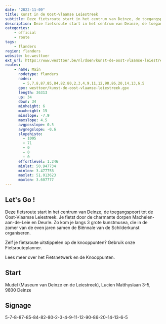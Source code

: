 ```yaml
---
date: "2022-11-09"
title: Kunst in de Oost-Vlaamse Leiestreek
subtitle: Deze fietsroute start in het centrum van Deinze, de toegangspoort tot de Oost-Vlaamse Leiestreek
description: Deze fietsroute start in het centrum van Deinze, de toegangspoort tot de Oost-Vlaamse Leiestreek
categories:
    - official
    - route
tags:
    - flanders
region: flanders
website: be.westtoer
ext_url: https://www.westtoer.be/nl/doen/kunst-de-oost-vlaamse-leiestreek
routes:
    - name: Main
      nodetype: flanders
      nodes:
        - 5,7,8,87,85,84,82,80,2,3,4,9,11,12,90,86,20,14,13,6,5
      gpx: westtoer/kunst-de-oost-vlaamse-leiestreek.gpx
      length: 36313
      up: 34
      down: 34
      minheight: 6
      maxheight: 15
      minslope: -7.9
      maxslope: 4.5
      avgposslope: 0.5
      avgnegslope: -0.6
      slopehisto:
        - 1095
        - 71
        - 0
        - 0
        - 0
      effortlevel: 1.246
      minlat: 50.947734
      minlon: 3.477758
      maxlat: 51.013623
      maxlon: 3.607777
---
```


## Let's Go ! 

Deze fietsroute start in het centrum van Deinze, de toegangspoort tot de Oost-Vlaamse Leiestreek. Je fietst door de charmante dorpen Machelen-aan-de-Leie en Deurle. Zo kom je langs 3 grote kunstmusea, die in de zomer van de even jaren samen de Biënnale van de Schilderkunst organiseren.

Zelf je fietsroute uitstippelen op de knooppunten? Gebruik onze Fietsrouteplanner.

Lees meer over het Fietsnetwerk en de Knooppunten.

## Start

Mudel (Museum van Deinze en de Leiestreek), Lucien Matthyslaan 3-5, 9800 Deinze

## Signage

5-7-8-87-85-84-82-80-2-3-4-9-11-12-90-86-20-14-13-6-5
